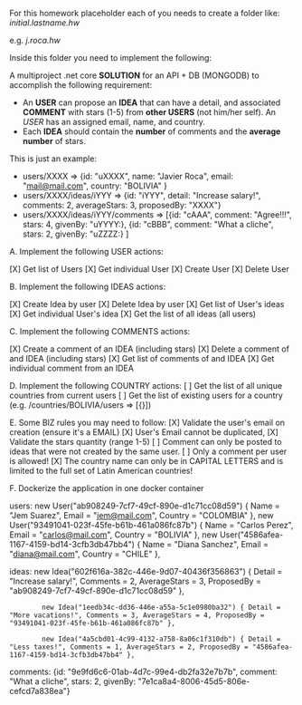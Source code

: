 For this homework placeholder each of you needs to create a folder like:
*initial.lastname.hw*

e.g. *j.roca.hw*

Inside this folder you need to implement the following:


A multiproject .net core **SOLUTION** for an API + DB (MONGODB) to accomplish the following requirement:

- An **USER** can propose an **IDEA** that can have a detail, and associated **COMMENT** with stars (1-5) from **other USERS** (not him/her self). An *USER* has an assigned email, name, and country. 
- Each **IDEA** should contain the **number** of comments and the **average number** of stars.

This is just an example:

- users/XXXX => {id: "uXXXX", name: "Javier Roca", email: "mail@mail.com", country: "BOLIVIA" }
- users/XXXX/ideas/iYYY => {id: "iYYY", detail: "Increase salary!", comments: 2, averageStars: 3, proposedBy: "XXXX"}
- users/XXXX/ideas/iYYY/comments => [{id: "cAAA", comment: "Agree!!!", stars: 4, givenBy: "uYYYY:},
  {id: "cBBB", comment: "What a cliche", stars: 2, givenBy: "uZZZZ:}
]

A. Implement the following USER actions:

[X] Get list of Users
[X] Get individual User
[X] Create User
[X] Delete User

B. Implement the following IDEAS actions:

[X] Create Idea by user
[X] Delete Idea by user
[X] Get list of User's ideas
[X] Get individual User's idea
[X] Get the list of all ideas (all users)

C. Implement the following COMMENTS actions:

[X] Create a comment of an IDEA (including stars)
[X] Delete a comment of and IDEA (including stars)
[X] Get list of comments of and IDEA
[X] Get individual comment from an IDEA

D. Implement the following COUNTRY actions:
[ ] Get the list of all unique countries from current users
[ ] Get the list of existing users for a country (e.g. /countries/BOLIVIA/users => [{}])

E. Some BIZ rules you may need to follow:
[X] Validate the user's email on creation (ensure it's a EMAIL)
[X] User's Email cannot be duplicated,
[X] Validate the stars quantity (range 1-5)
[ ] Comment can only be posted to ideas that were not created by the same user.
[ ] Only a comment per user is allowed!
[X] The country name can only be in CAPITAL LETTERS and is limited to the full set of Latin American countries!

F. Dockerize the application in one docker container



users: 
            new User("ab908249-7cf7-49cf-890e-d1c71cc08d59") { Name = "Jem Suarez", Email = "jem@mail.com", Country = "COLOMBIA" },
            new User("93491041-023f-45fe-b61b-461a086fc87b") { Name = "Carlos Perez", Email = "carlos@mail.com", Country = "BOLIVIA" },
            new User("4586afea-1167-4159-bd14-3cfb3db47bb4") { Name = "Diana Sanchez", Email = "diana@mail.com", Country = "CHILE" },

ideas: 
			new Idea("602f616a-382c-446e-9d07-40436f356863") { Detail = "Increase salary!", Comments = 2, AverageStars = 3, ProposedBy = "ab908249-7cf7-49cf-890e-d1c71cc08d59" },
			
			new Idea("1eedb34c-dd36-446e-a55a-5c1e0980ba32") { Detail = "More vacations!", Comments = 3, AverageStars = 4, ProposedBy = "93491041-023f-45fe-b61b-461a086fc87b" },
			
			new Idea("4a5cbd01-4c99-4132-a758-8a06c1f310db") { Detail = "Less taxes!", Comments = 1, AverageStars = 2, ProposedBy = "4586afea-1167-4159-bd14-3cfb3db47bb4" },
			
comments:
  {id: "9e9fd6c6-01ab-4d7c-99e4-db2fa32e7b7b", comment: "What a cliche", stars: 2, givenBy: "7e1ca8a4-8006-45d5-806e-cefcd7a838ea"}
